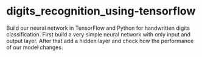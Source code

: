 # digits_recognition_using-tensorflow
Build our neural network in TensorFlow and Python for handwritten digits classification. First build a very simple neural network with only input and output layer. After that add a hidden layer and check how the performance of our model changes.
